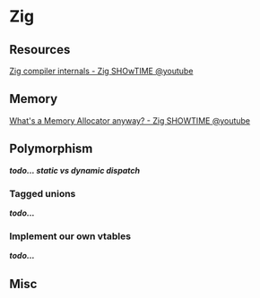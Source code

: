# Zig

## Resources

[Zig compiler internals - Zig SHOwTIME @youtube](https://www.youtube.com/watch?v=8MbREuiLQrM)

## Memory

[What's a Memory Allocator anyway? - Zig SHOWTIME @youtube](https://www.youtube.com/watch?v=vHWiDx_l4V0)

## Polymorphism

***todo... static vs dynamic dispatch***

### Tagged unions

***todo...***

### Implement our own vtables

***todo...***

## Misc

